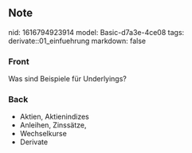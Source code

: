 ## Note
nid: 1616794923914
model: Basic-d7a3e-4ce08
tags: derivate::01_einfuehrung
markdown: false

### Front
Was sind Beispiele für Underlyings?

### Back
<div>
  <div>
    <ul>
      <li>Aktien, Aktienindizes
      <li>Anleihen, Zinssätze,
      <li>Wechselkurse
      <li>Derivate
    </ul>
  </div>
</div>
